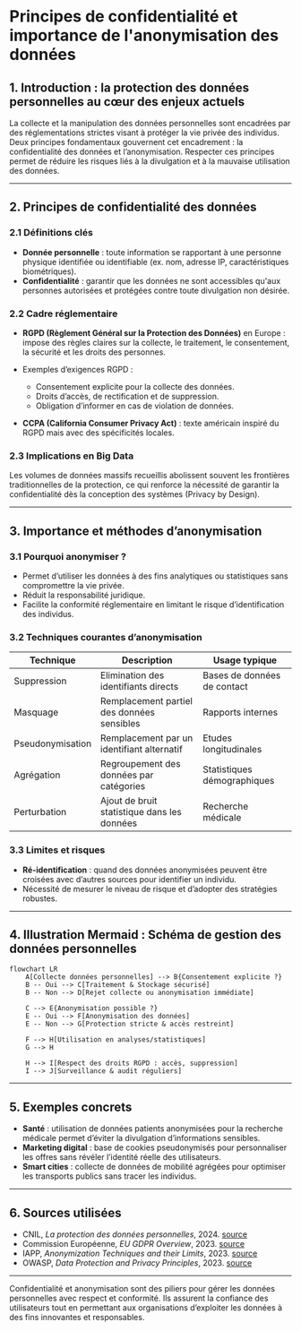 # Principes de confidentialité et importance de l'anonymisation des données

## 1. Introduction : la protection des données personnelles au cœur des enjeux actuels

La collecte et la manipulation des données personnelles sont encadrées par des réglementations strictes visant à protéger la vie privée des individus. Deux principes fondamentaux gouvernent cet encadrement : la confidentialité des données et l’anonymisation. Respecter ces principes permet de réduire les risques liés à la divulgation et à la mauvaise utilisation des données.

---

## 2. Principes de confidentialité des données

### 2.1 Définitions clés

- **Donnée personnelle** : toute information se rapportant à une personne physique identifiée ou identifiable (ex. nom, adresse IP, caractéristiques biométriques).
- **Confidentialité** : garantir que les données ne sont accessibles qu'aux personnes autorisées et protégées contre toute divulgation non désirée.

### 2.2 Cadre réglementaire

- **RGPD (Règlement Général sur la Protection des Données)** en Europe : impose des règles claires sur la collecte, le traitement, le consentement, la sécurité et les droits des personnes.
- Exemples d’exigences RGPD :
  - Consentement explicite pour la collecte des données.
  - Droits d’accès, de rectification et de suppression.
  - Obligation d’informer en cas de violation de données.
  
- **CCPA (California Consumer Privacy Act)** : texte américain inspiré du RGPD mais avec des spécificités locales.

### 2.3 Implications en Big Data

Les volumes de données massifs recueillis abolissent souvent les frontières traditionnelles de la protection, ce qui renforce la nécessité de garantir la confidentialité dès la conception des systèmes (Privacy by Design).

---

## 3. Importance et méthodes d’anonymisation

### 3.1 Pourquoi anonymiser ?

- Permet d’utiliser les données à des fins analytiques ou statistiques sans compromettre la vie privée.
- Réduit la responsabilité juridique.
- Facilite la conformité réglementaire en limitant le risque d’identification des individus.

### 3.2 Techniques courantes d’anonymisation

| Technique           | Description                                    | Usage typique                          |
|---------------------|------------------------------------------------|--------------------------------------|
| Suppression         | Elimination des identifiants directs           | Bases de données de contact          |
| Masquage            | Remplacement partiel des données sensibles     | Rapports internes                    |
| Pseudonymisation    | Remplacement par un identifiant alternatif     | Etudes longitudinales                 |
| Agrégation          | Regroupement des données par catégories        | Statistiques démographiques           |
| Perturbation        | Ajout de bruit statistique dans les données    | Recherche médicale                    |

### 3.3 Limites et risques

- **Ré-identification** : quand des données anonymisées peuvent être croisées avec d’autres sources pour identifier un individu.
- Nécessité de mesurer le niveau de risque et d’adopter des stratégies robustes.

---

## 4. Illustration Mermaid : Schéma de gestion des données personnelles

```mermaid
flowchart LR
    A[Collecte données personnelles] --> B{Consentement explicite ?}
    B -- Oui --> C[Traitement & Stockage sécurisé]
    B -- Non --> D[Rejet collecte ou anonymisation immédiate]

    C --> E{Anonymisation possible ?}
    E -- Oui --> F[Anonymisation des données]
    E -- Non --> G[Protection stricte & accès restreint]

    F --> H[Utilisation en analyses/statistiques]
    G --> H

    H --> I[Respect des droits RGPD : accès, suppression]
    I --> J[Surveillance & audit réguliers]
```

---

## 5. Exemples concrets

- **Santé** : utilisation de données patients anonymisées pour la recherche médicale permet d’éviter la divulgation d’informations sensibles.
- **Marketing digital** : base de cookies pseudonymisés pour personnaliser les offres sans révéler l’identité réelle des utilisateurs.
- **Smart cities** : collecte de données de mobilité agrégées pour optimiser les transports publics sans tracer les individus.

---

## 6. Sources utilisées

- CNIL, *La protection des données personnelles*, 2024. [source](https://www.cnil.fr/fr/definition/donnees-personnelles)
- Commission Européenne, *EU GDPR Overview*, 2023. [source](https://ec.europa.eu/info/law/law-topic/data-protection_en)
- IAPP, *Anonymization Techniques and their Limits*, 2023. [source](https://iapp.org/news/a/anonymization-techniques-explained/)
- OWASP, *Data Protection and Privacy Principles*, 2023. [source](https://owasp.org/www-project-top-ten/)

---

Confidentialité et anonymisation sont des piliers pour gérer les données personnelles avec respect et conformité. Ils assurent la confiance des utilisateurs tout en permettant aux organisations d’exploiter les données à des fins innovantes et responsables.